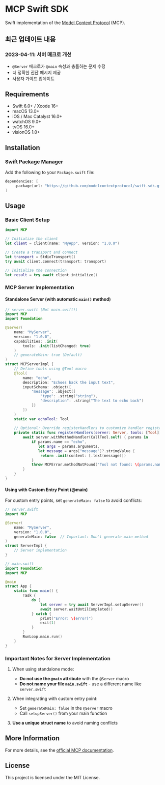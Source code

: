 # MCP Swift SDK

Swift implementation of the [Model Context Protocol][mcp] (MCP).

## 최근 업데이트 내용

### 2023-04-11: 서버 매크로 개선
- `@Server` 매크로가 `@main` 속성과 충돌하는 문제 수정
- 더 정확한 진단 메시지 제공
- 사용자 가이드 업데이트

## Requirements

- Swift 6.0+ / Xcode 16+
- macOS 13.0+
- iOS / Mac Catalyst 16.0+
- watchOS 9.0+
- tvOS 16.0+
- visionOS 1.0+

## Installation

### Swift Package Manager

Add the following to your `Package.swift` file:

```swift
dependencies: [
    .package(url: "https://github.com/modelcontextprotocol/swift-sdk.git", from: "0.7.1")
]
```

## Usage

### Basic Client Setup

```swift
import MCP

// Initialize the client
let client = Client(name: "MyApp", version: "1.0.0")

// Create a transport and connect
let transport = StdioTransport()
try await client.connect(transport: transport)

// Initialize the connection
let result = try await client.initialize()
```

### MCP Server Implementation

#### Standalone Server (with automatic `main()` method)

```swift
// server.swift (Not main.swift!)
import MCP
import Foundation

@Server(
    name: "MyServer", 
    version: "1.0.0",
    capabilities: .init(
        tools: .init(listChanged: true)
    )
    // generateMain: true (Default)
)
struct MCPServerImpl {
    // Define tools using @Tool macro
    @Tool(
        name: "echo",
        description: "Echoes back the input text",
        inputSchema: .object([
            "message": .object([
                "type": .string("string"),
                "description": .string("The text to echo back")
            ])
        ])
    )
    static var echoTool: Tool
    
    // Optional: Override registerHandlers to customize handler registration
    private static func registerHandlers(server: Server, tools: [Tool]) async throws {
        await server.withMethodHandler(CallTool.self) { params in
            if params.name == "echo",
               let args = params.arguments,
               let message = args["message"]?.stringValue {
                return .init(content: [.text(message)])
            }
            throw MCPError.methodNotFound("Tool not found: \(params.name)")
        }
    }
}
```

#### Using with Custom Entry Point (@main)

For custom entry points, set `generateMain: false` to avoid conflicts:

```swift
// server.swift
import MCP

@Server(
    name: "MyServer", 
    version: "1.0.0",
    generateMain: false  // Important: Don't generate main method
)
struct ServerImpl {
    // Server implementation
}

// main.swift
import Foundation
import MCP

@main
struct App {
    static func main() {
        Task {
            do {
                let server = try await ServerImpl.setupServer()
                await server.waitUntilCompleted()
            } catch {
                print("Error: \(error)")
                exit(1)
            }
        }
        RunLoop.main.run()
    }
}
```

### Important Notes for Server Implementation

1. When using standalone mode:
   - **Do not use the `@main` attribute** with the `@Server` macro
   - **Do not name your file `main.swift`** - use a different name like `server.swift`

2. When integrating with custom entry point:
   - Set `generateMain: false` in the `@Server` macro
   - Call `setupServer()` from your main function

3. **Use a unique struct name** to avoid naming conflicts

## More Information

For more details, see the [official MCP documentation][mcp].

## License

This project is licensed under the MIT License.

[mcp]: https://modelcontextprotocol.io
